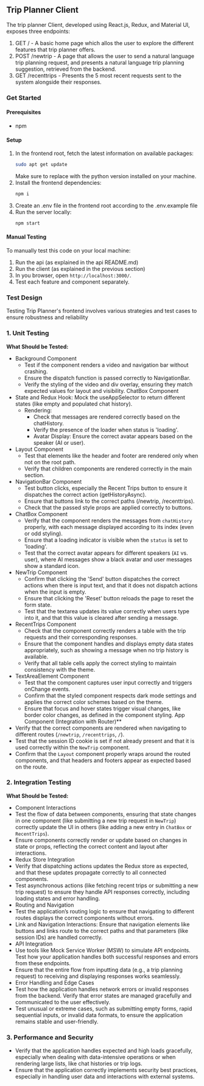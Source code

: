 ## Trip Planner Client ##

The trip planner Client, developed using React.js, Redux, and Material UI, exposes three endpoints:
1) GET / - A basic home page which allos the user to explore the different features that trip planner offers.
1) POST /newtrip - A page that allows the user to send a natural language trip planning request, and presents a
   natural language trip planning suggestion, retrieved from the backend.
2) GET /recenttrips - Presents the 5 most recent requests sent to the system alongside their responses.

### Get Started ###

#### Prerequisites ####
- npm

#### Setup ####
1. In the frontend root, fetch the latest information on available packages:
    ```bash
    sudo apt get update
    ```
    Make sure to replace <your-python-version> with the python version installed on your machine.
2. Install the frontend dependencies:
    ```bash
    npm i
    ```
3. Create an .env file in the frontend root according to the .env.example file
4. Run the server locally:
   ```bash
   npm start
   ```
#### Manual Testing ####

To manually test this code on your local machine:
1. Run the api (as explained in the api README.md)
2. Run the client (as explained in the previous section)
3. In you browser, open `http://localhost:3000/`.
4. Test each feature and component separately.


### Test Design ###

Testing Trip Planner's frontend involves various strategies and test cases to ensure robustness and reliability

### 1. **Unit Testing**

**What Should be Tested:**
- Background Component 
  - Test if the component renders a video and navigation bar without crashing.
  - Ensure the dispatch function is passed correctly to NavigationBar.
  - Verify the styling of the video and div overlay, ensuring they match expected values for layout and visibility.
    ChatBox Component
- State and Redux Hook: 
  Mock the useAppSelector to return different states (like empty and populated chat history).
  - Rendering:
    - Check that messages are rendered correctly based on the chatHistory. 
    - Verify the presence of the loader when status is 'loading'. 
    - Avatar Display: Ensure the correct avatar appears based on the speaker (AI or user).
- Layout Component 
  - Test that elements like the header and footer are rendered only when not on the root path.
  - Verify that children components are rendered correctly in the main section.
- NavigationBar Component 
  - Test button clicks, especially the Recent Trips button to ensure it dispatches the correct action (getHistoryAsync). 
  - Ensure that buttons link to the correct paths (/newtrip, /recenttrips). 
  - Check that the passed style props are applied correctly to buttons.
- ChatBox Component
  - Verify that the component renders the messages from `chatHistory` properly, with each message displayed according to its index (even or odd styling).
  - Ensure that a loading indicator is visible when the `status` is set to 'loading'.
  - Test that the correct avatar appears for different speakers (`AI` vs. user), where AI messages show a black avatar and user messages show a standard icon.
- NewTrip Component
  - Confirm that clicking the 'Send' button dispatches the correct actions when there is input text, and that it does not dispatch actions when the input is empty.
  - Ensure that clicking the 'Reset' button reloads the page to reset the form state.
  - Test that the textarea updates its value correctly when users type into it, and that this value is cleared after sending a message.
- RecentTrips Component
  - Check that the component correctly renders a table with the trip requests and their corresponding responses.
  - Ensure that the component handles and displays empty data states appropriately, such as showing a message when no trip history is available.
  - Verify that all table cells apply the correct styling to maintain consistency with the theme.
- TextAreaElement Component
  - Test that the component captures user input correctly and triggers onChange events.
  - Confirm that the styled component respects dark mode settings and applies the correct color schemes based on the theme.
  - Ensure that focus and hover states trigger visual changes, like border color changes, as defined in the component styling.
 App Component (Integration with Router)**
 - Verify that the correct components are rendered when navigating to different routes (`/newtrip`, `/recenttrips`, `/`).
 - Test that the session ID cookie is set if not already present and that it is used correctly within the `NewTrip` component.
 - Confirm that the `Layout` component properly wraps around the routed components, and that headers and footers appear as expected based on the route.

### 2. **Integration Testing**
**What Should be Tested:**
- Component Interactions
 - Test the flow of data between components, ensuring that state changes in one component (like submitting a new trip request in `NewTrip`) correctly update the UI in others (like adding a new entry in `ChatBox` or `RecentTrips`).
 - Ensure components correctly render or update based on changes in state or props, reflecting the correct content and layout after interactions.
- Redux Store Integration
 - Verify that dispatching actions updates the Redux store as expected, and that these updates propagate correctly to all connected components.
 - Test asynchronous actions (like fetching recent trips or submitting a new trip request) to ensure they handle API responses correctly, including loading states and error handling.
- Routing and Navigation
 - Test the application’s routing logic to ensure that navigating to different routes displays the correct components without errors.
 - Link and Navigation Interactions: Ensure that navigation elements like buttons and links route to the correct paths and that parameters (like session IDs) are handled correctly.
- API Integration
 - Use tools like Mock Service Worker (MSW) to simulate API endpoints. Test how your application handles both successful responses and errors from these endpoints.
 - Ensure that the entire flow from inputting data (e.g., a trip planning request) to receiving and displaying responses works seamlessly.
- Error Handling and Edge Cases
 - Test how the application handles network errors or invalid responses from the backend. Verify that error states are managed gracefully and communicated to the user effectively.
 - Test unusual or extreme cases, such as submitting empty forms, rapid sequential inputs, or invalid data formats, to ensure the application remains stable and user-friendly.
### 3. **Performance and Security**
- Verify that the application handles expected and high loads gracefully, especially when dealing with data-intensive operations or when rendering large lists, like chat histories or trip logs.
- Ensure that the application correctly implements security best practices, especially in handling user data and interactions with external systems.